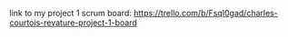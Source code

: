 link to my project 1 scrum board: https://trello.com/b/FsqI0gad/charles-courtois-revature-project-1-board
